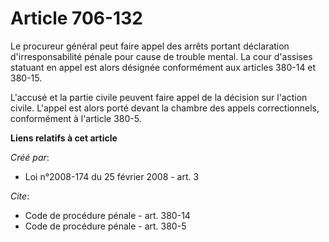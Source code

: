 # Article 706-132

Le procureur général peut faire appel des arrêts portant déclaration d'irresponsabilité pénale pour cause de trouble mental.
La cour d'assises statuant en appel est alors désignée conformément aux articles 380-14 et 380-15. 

L'accusé et la partie civile peuvent faire appel de la décision sur l'action civile. L'appel est alors porté devant la
chambre des appels correctionnels, conformément à l'article 380-5.

**Liens relatifs à cet article**

_Créé par_:

  - Loi n°2008-174 du 25 février 2008 - art. 3

_Cite_:

  - Code de procédure pénale - art. 380-14
  - Code de procédure pénale - art. 380-5
